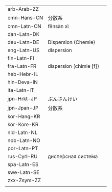 | | | |
|-|-|-|
| arb-Arab-ZZ |  |  |
| cmn-Hans-CN | 分散系 |  |
| cmn-Latn-CN | fēnsàn xì |  |
| dan-Latn-DK |  |  |
| deu-Latn-DE | Dispersion (Chemie) |  |
| eng-Latn-US | dispersion |  |
| fin-Latn-FI |  |  |
| fra-Latn-FR | dispersion (chimie [f]) |  |
| heb-Hebr-IL |  |  |
| hin-Deva-IN |  |  |
| ita-Latn-IT |  |  |
| jpn-Hrkt-JP | ぶんさんけい |  |
| jpn-Jpan-JP | 分散系 |  |
| kor-Hang-KR |  |  |
| kor-Kore-KR |  |  |
| nld-Latn-NL |  |  |
| nob-Latn-NO |  |  |
| por-Latn-PT |  |  |
| rus-Cyrl-RU | диспе́рсная систе́ма |  |
| spa-Latn-ES |  |  |
| swe-Latn-SE |  |  |
| zxx-Zsym-ZZ |  |  |
|  |  |  |